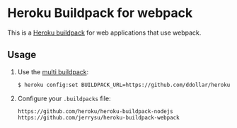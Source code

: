 # Heroku Buildpack for webpack

This is a [Heroku buildpack](http://devcenter.heroku.com/articles/buildpacks) for web applications that use webpack.

## Usage

1. Use the [multi buildpack](https://github.com/ddollar/heroku-buildpack-multi):

   ```bash
   $ heroku config:set BUILDPACK_URL=https://github.com/ddollar/heroku-buildpack-multi
   ```

2. Configure your `.buildpacks` file:

   ```
   https://github.com/heroku/heroku-buildpack-nodejs
   https://github.com/jerrysu/heroku-buildpack-webpack
   ```
